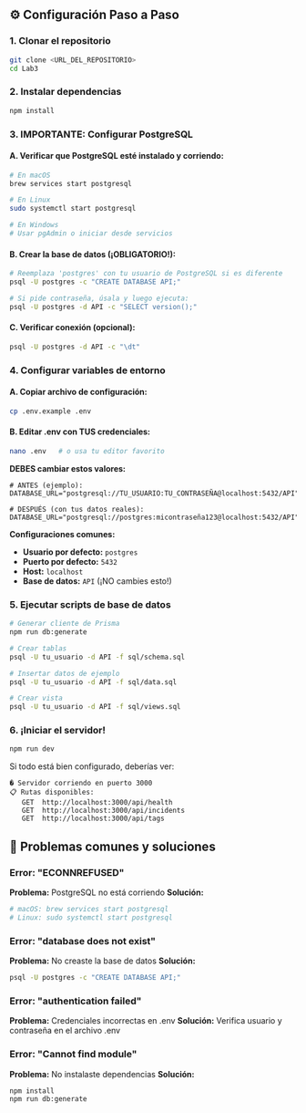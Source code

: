## ⚙️ Configuración Paso a Paso

### 1. Clonar el repositorio
```bash
git clone <URL_DEL_REPOSITORIO>
cd Lab3
```

### 2. Instalar dependencias
```bash
npm install
```

### 3. **IMPORTANTE: Configurar PostgreSQL**

#### A. Verificar que PostgreSQL esté instalado y corriendo:
```bash
# En macOS
brew services start postgresql

# En Linux
sudo systemctl start postgresql

# En Windows
# Usar pgAdmin o iniciar desde servicios
```

#### B. Crear la base de datos (¡OBLIGATORIO!):
```bash
# Reemplaza 'postgres' con tu usuario de PostgreSQL si es diferente
psql -U postgres -c "CREATE DATABASE API;"

# Si pide contraseña, úsala y luego ejecuta:
psql -U postgres -d API -c "SELECT version();"
```

#### C. Verificar conexión (opcional):
```bash
psql -U postgres -d API -c "\dt"
```

### 4. **Configurar variables de entorno**

#### A. Copiar archivo de configuración:
```bash
cp .env.example .env
```

#### B. **Editar .env con TUS credenciales:**
```bash
nano .env   # o usa tu editor favorito
```

**DEBES cambiar estos valores:**
```env
# ANTES (ejemplo):
DATABASE_URL="postgresql://TU_USUARIO:TU_CONTRASEÑA@localhost:5432/API"

# DESPUÉS (con tus datos reales):
DATABASE_URL="postgresql://postgres:micontraseña123@localhost:5432/API"
```

**Configuraciones comunes:**
- **Usuario por defecto:** `postgres`
- **Puerto por defecto:** `5432`
- **Host:** `localhost`
- **Base de datos:** `API` (¡NO cambies esto!)

### 5. **Ejecutar scripts de base de datos**
```bash
# Generar cliente de Prisma
npm run db:generate

# Crear tablas
psql -U tu_usuario -d API -f sql/schema.sql

# Insertar datos de ejemplo
psql -U tu_usuario -d API -f sql/data.sql

# Crear vista
psql -U tu_usuario -d API -f sql/views.sql
```

### 6. **¡Iniciar el servidor!**
```bash
npm run dev
```

Si todo está bien configurado, deberías ver:
```
� Servidor corriendo en puerto 3000
📋 Rutas disponibles:
   GET  http://localhost:3000/api/health
   GET  http://localhost:3000/api/incidents
   GET  http://localhost:3000/api/tags
```

## 🚨 Problemas comunes y soluciones

### Error: "ECONNREFUSED"
**Problema:** PostgreSQL no está corriendo
**Solución:** 
```bash
# macOS: brew services start postgresql
# Linux: sudo systemctl start postgresql
```

### Error: "database does not exist"
**Problema:** No creaste la base de datos
**Solución:**
```bash
psql -U postgres -c "CREATE DATABASE API;"
```

### Error: "authentication failed"
**Problema:** Credenciales incorrectas en .env
**Solución:** Verifica usuario y contraseña en el archivo .env

### Error: "Cannot find module"
**Problema:** No instalaste dependencias
**Solución:**
```bash
npm install
npm run db:generate
```